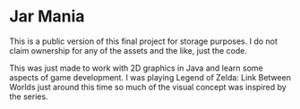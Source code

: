 # Jar Mania

This is a public version of this final project for storage purposes. I do not claim ownership for any of the assets and the like, just the code.

This was just made to work with 2D graphics in Java and learn some aspects of game development. I was playing Legend of Zelda: Link Between Worlds just around this time so much of the visual concept was inspired by the series.



